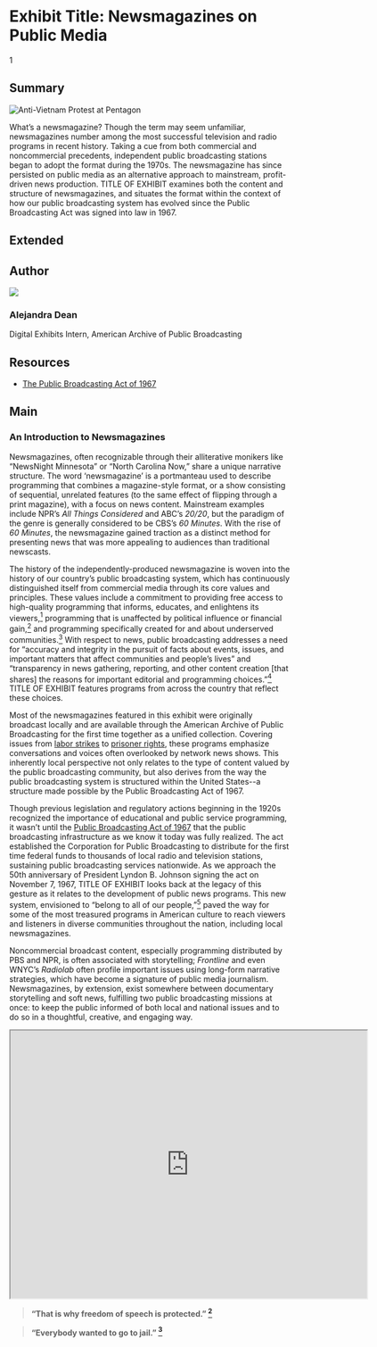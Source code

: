 # Exhibit Title: Newsmagazines on Public Media

1

## Summary

![Anti-Vietnam Protest at Pentagon](https://s3.amazonaws.com/americanarchive.org/exhibits/First_Amendment_Cover.jpg "Anti-Vietnam Protest at Pentagon")

What’s a newsmagazine? Though the term may seem unfamiliar, newsmagazines number among the most successful television and radio programs in recent history. Taking a cue from both commercial and noncommercial precedents, independent public broadcasting stations began to adopt the format during the 1970s. The newsmagazine has since persisted on public media as an alternative approach to mainstream, profit-driven news production. TITLE OF EXHIBIT examines both the content and structure of newsmagazines, and situates the format within the context of how our public broadcasting system has evolved since the Public Broadcasting Act was signed into law in 1967.

## Extended

## Author

<img class="img-circle pull-left" src="https://s3.amazonaws.com/americanarchive.org/staff/Staff_Janowiecki.jpg"/>

### Alejandra Dean
Digital Exhibits Intern, American Archive of Public Broadcasting


## Resources

- [The Public Broadcasting Act of 1967](http://www.cpb.org/aboutpb/act)

## Main 

### An Introduction to Newsmagazines

Newsmagazines, often recognizable through their alliterative monikers like “NewsNight Minnesota” or “North Carolina Now,” share a unique narrative structure. The word ‘newsmagazine’ is a portmanteau used to describe programming that combines a magazine-style format, or a show consisting of sequential, unrelated features (to the same effect of flipping through a print magazine), with a focus on news content. Mainstream examples include NPR’s *All Things Considered* and ABC’s *20/20*, but the paradigm of the genre is generally considered to be CBS’s *60 Minutes*. With the rise of *60 Minutes*, the newsmagazine gained traction as a distinct method for presenting news that was more appealing to audiences than traditional newscasts. 


The history of the independently-produced newsmagazine is woven into the history of our country’s public broadcasting system, which has continuously distinguished itself from commercial media through its core values and principles. These values include a commitment to providing free access to high-quality programming that informs, educates, and enlightens its viewers,[<sup>1</sup>](/exhibits/newsmagazines/notes#1) programming that is unaffected by political influence or financial gain,[<sup>2</sup>](/exhibits/newsmagazines/notes#2) and programming specifically created for and about underserved communities.[<sup>3</sup>](/exhibits/newsmagazines/notes#3) With respect to news, public broadcasting addresses a need for “accuracy and integrity in the pursuit of facts about events, issues, and important matters that affect communities and people’s lives” and “transparency in news gathering, reporting, and other content creation [that shares] the reasons for important editorial and programming choices.”[<sup>4</sup>](/exhibits/newsmagazines/notes#4) TITLE OF EXHIBIT features programs from across the country that reflect these choices. 


Most of the newsmagazines featured in this exhibit were originally broadcast locally and are available through the American Archive of Public Broadcasting for the first time together as a unified collection. Covering issues from [labor strikes](/catalog/cpb_aacip/29_79h44svk) to [prisoner rights](/catalog/cpb_aacip/153_48ffbpfc), these programs emphasize conversations and voices often overlooked by network news shows. This inherently local perspective not only relates to the type of content valued by the public broadcasting community, but also derives from the way the public broadcasting system is structured within the United States--a structure made possible by the Public Broadcasting Act of 1967.  


Though previous legislation and regulatory actions beginning in the 1920s recognized the importance of educational and public service programming, it wasn’t until the [Public Broadcasting Act of 1967](http://www.cpb.org/aboutpb/act) that the public broadcasting infrastructure as we know it today was fully realized. The act established the Corporation for Public Broadcasting to distribute for the first time federal funds to thousands of local radio and television stations, sustaining public broadcasting services nationwide. As we approach the 50th anniversary of President Lyndon B. Johnson signing the act on November 7, 1967, TITLE OF EXHIBIT looks back at the legacy of this gesture as it relates to the development of public news programs. This new system, envisioned to “belong to all of our people,”[<sup>5</sup>](/exhibits/newsmagazines/notes#5) paved the way for some of the most treasured programs in American culture to reach viewers and listeners in diverse communities throughout the nation, including local newsmagazines. 

Noncommercial broadcast content, especially programming distributed by PBS and NPR, is often associated with storytelling; *Frontline* and even WNYC’s *Radiolab* often profile important issues using long-form narrative strategies, which have become a signature of public media journalism. Newsmagazines, by extension, exist somewhere between documentary storytelling and soft news, fulfilling two public broadcasting missions at once: to keep the public informed of both local and national issues and to do so in a thoughtful, creative, and engaging way.

<iframe src="https://www.google.com/maps/d/embed?mid=1nFxvLuqaeMgqi_97zgjHaJgsKx4" width="640" height="480"></iframe>
	
> **“That is why freedom of speech is protected.” [<sup>2</sup>](/exhibits/first-amendment/notes#2)** 

> **“Everybody wanted to go to jail.” [<sup>3</sup>](/exhibits/first-amendment/notes#3)**
